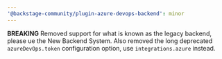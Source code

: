 ```yaml
---
'@backstage-community/plugin-azure-devops-backend': minor
---
```


**BREAKING** Removed support for what is known as the legacy backend, please ue the New Backend System. Also removed the long deprecated `azureDevOps.token` configuration option, use `integrations.azure` instead.
